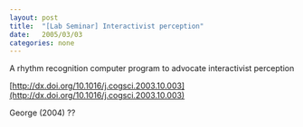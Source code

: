 ```yaml
---
layout: post
title:  "[Lab Seminar] Interactivist perception"
date:   2005/03/03
categories: none
---
```




A rhythm recognition computer program to advocate interactivist perception



[http://dx.doi.org/10.1016/j.cogsci.2003.10.003](http://dx.doi.org/10.1016/j.cogsci.2003.10.003)



George (2004) ?? 



 

